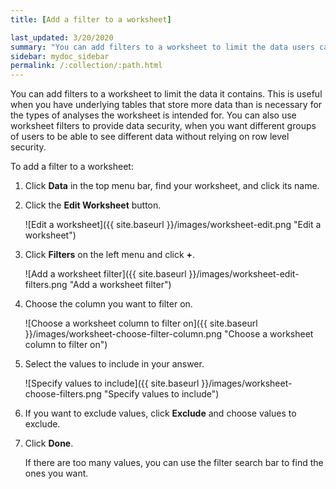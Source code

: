 ```yaml
---
title: [Add a filter to a worksheet]

last_updated: 3/20/2020
summary: "You can add filters to a worksheet to limit the data users can access from the worksheet."
sidebar: mydoc_sidebar
permalink: /:collection/:path.html
---
```

You can add filters to a worksheet to limit the data it contains. This is useful when you have underlying tables that store more data than is necessary for the types of analyses the worksheet is intended for. You can also use worksheet filters to provide data security, when you want different groups of users to be able to see different data without relying on row level security.

To add a filter to a worksheet:

1. Click **Data** in the top menu bar, find your worksheet, and click its name.

2. Click the **Edit Worksheet** button.

     ![Edit a worksheet]({{ site.baseurl }}/images/worksheet-edit.png "Edit a worksheet")

3. Click **Filters** on the left menu and click **+**.

     ![Add a worksheet filter]({{ site.baseurl }}/images/worksheet-edit-filters.png "Add a worksheet filter")

4. Choose the column you want to filter on.

     ![Choose a worksheet column to filter on]({{ site.baseurl }}/images/worksheet-choose-filter-column.png "Choose a worksheet column to filter on")

5. Select the values to include in your answer.

     ![Specify values to include]({{ site.baseurl }}/images/worksheet-choose-filters.png "Specify values to include")

6. If you want to exclude values, click **Exclude** and choose values to exclude.

7. Click **Done**.

   If there are too many values, you can use the filter search bar to find the ones you want.
